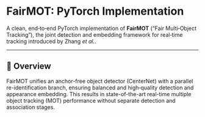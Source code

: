 # FairMOT: PyTorch Implementation

A clean, end‐to‐end PyTorch implementation of **FairMOT** (“Fair Multi‐Object Tracking”), the joint detection and embedding framework for real‐time tracking introduced by Zhang *et al.*.

---

## 📖 Overview

FairMOT unifies an anchor-free object detector (CenterNet) with a parallel re-identification branch, ensuring balanced and high‐quality detection and appearance embedding. This results in state-of-the-art real-time multiple object tracking (MOT) performance without separate detection and association stages.
